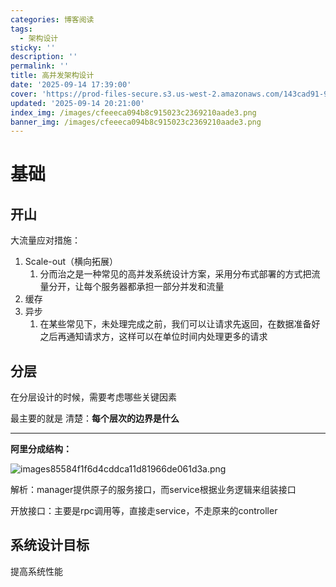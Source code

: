 ```yaml
---
categories: 博客阅读
tags:
  - 架构设计
sticky: ''
description: ''
permalink: ''
title: 高并发架构设计
date: '2025-09-14 17:39:00'
cover: 'https://prod-files-secure.s3.us-west-2.amazonaws.com/143cad91-961b-48b0-82dc-78fbb6eb5abe/ef1d6779-f59d-4ac8-939c-739233d734ec/wallhaven-vpx9g3.png?X-Amz-Algorithm=AWS4-HMAC-SHA256&X-Amz-Content-Sha256=UNSIGNED-PAYLOAD&X-Amz-Credential=ASIAZI2LB466S6WBGXAB%2F20250919%2Fus-west-2%2Fs3%2Faws4_request&X-Amz-Date=20250919T030108Z&X-Amz-Expires=3600&X-Amz-Security-Token=IQoJb3JpZ2luX2VjEE8aCXVzLXdlc3QtMiJHMEUCIQCyj32h%2BacCdU2JLLnnqf40RTIh%2FPIuJ%2BkNd%2Br3cYn6UAIgT2KQbcegNmHbUtLTx1Ocb214tRcZuag51DDr3e%2B4tlcqiAQIyP%2F%2F%2F%2F%2F%2F%2F%2F%2F%2FARAAGgw2Mzc0MjMxODM4MDUiDIr%2BfmYuyU1wZako1ircA2152UWJn%2FUmrIunjm6er2A%2Bq0L4kJb6EwKDMLeeDvVyy4l301qhnF0zzTh5AoA59pu9%2Fg52Jbi83YEVAoFODsjJ3Fo%2FhqgCsKufSeux46fRrPfshiJz1TI%2BlrvULDKbxtX4oCzb7tr9490Rwt3Ll%2FD%2FmLiyJjCdsL6rcsoFac28xLESYBb%2FxHYAM0eP1hlceQMpPqoI7VpW2R5Sb%2FwLP4BGGS5trFjValy3OiMh8hW%2BnpIFLfyFRkaT2QcnbC9Eck%2BcjnanEA1GPX%2F8GUwZfzrxf3SKG3CUMMOIrnmr4bDL4wok3EJFExcOELri3NfDANkfGNOAbAtD9Xfljs5jM2DptMJTSqzlLo8SAcwmtt1Hcl487VEFR8stZU2WJP9iIzbqqaaj3fGAWf8cDiIiUD%2BsJdBOO4RNLxo4H239Qsg4Q6lBRq99aCP5KFehsWSAmUdJduoBczUTx8pKsF%2FQgQenOsYiaUhICNyf3FYw8%2FQsr5t29e39Lk7rfNzJUFVqx8fxd8obRkV4Jn%2Ba2k%2F%2FUa50%2FOaqBj0qlVuJ6xbEQR%2B8EJWEZjrQyRmJMGtPBnUl6TW6QGCJFh8Aegv7MqSXjMznsqAjoJNiih1NR2%2FyNx8EOhIUmqKAd01t0qUdMIWgssYGOqUBtMBsxygJpwCbsiIVKh%2BUt6rRbS%2FF4Dl7nMO1WIj%2BGNca%2Filb2gaL0alFWveNUOa0ugAwxuHhV817QInNw6sMEVNvGrqnDkp1WL3gWMia1w%2FqhSdYd8QJeuLPlJysk5z4ROGYCCd7tbkcdJF%2BRnJnLI%2BnP73jxnqjS%2Fe4dN02CN8K%2BJQyhKh6blV8uIibo1enRVTfyhgkDTLUTVRrWGz0nEBc0StR&X-Amz-Signature=121b149f125926ad05cec1de3a27ee1ce31ebb161816da48468d3e96a0e7aa69&X-Amz-SignedHeaders=host&x-amz-checksum-mode=ENABLED&x-id=GetObject'
updated: '2025-09-14 20:21:00'
index_img: /images/cfeeeca094b8c915023c2369210aade3.png
banner_img: /images/cfeeeca094b8c915023c2369210aade3.png
---
```


# 基础


## 开山


大流量应对措施：

1. Scale-out（横向拓展）
    1. 分而治之是一种常见的高并发系统设计方案，采用分布式部署的方式把流量分开，让每个服务器都承担一部分并发和流量
2. 缓存
3. 异步
    1. 在某些常见下，未处理完成之前，我们可以让请求先返回，在数据准备好之后再通知请求方，这样可以在单位时间内处理更多的请求

## 分层


在分层设计的时候，需要考虑哪些关键因素


最主要的就是 清楚：**每个层次的边界是什么**


---


**阿里分成结构：**


![images85584f1f6d4cddca11d81966de061d3a.png](/images/76b91b81b572afd296408e6ff7e2451f.png)


解析：manager提供原子的服务接口，而service根据业务逻辑来组装接口


开放接口：主要是rpc调用等，直接走service，不走原来的controller


## 系统设计目标


提高系统性能

